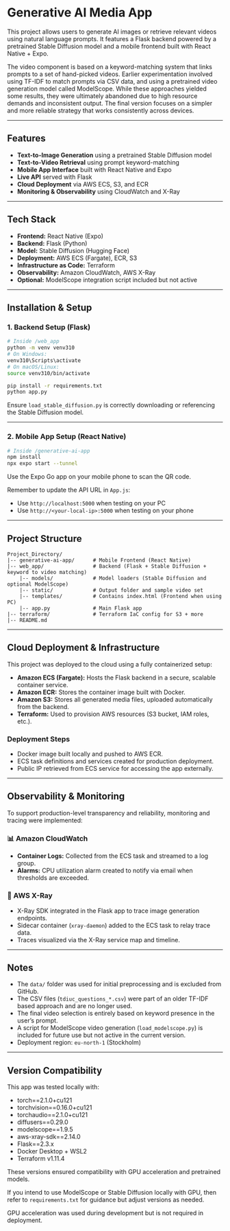 # Generative AI Media App

This project allows users to generate AI images or retrieve relevant videos using natural language prompts. It features a Flask backend powered by a pretrained Stable Diffusion model and a mobile frontend built with React Native + Expo.

The video component is based on a keyword-matching system that links prompts to a set of hand-picked videos. Earlier experimentation involved using TF-IDF to match prompts via CSV data, and using a pretrained video generation model called ModelScope. While these approaches yielded some results, they were ultimately abandoned due to high resource demands and inconsistent output. The final version focuses on a simpler and more reliable strategy that works consistently across devices.

---

## Features

- **Text-to-Image Generation** using a pretrained Stable Diffusion model
- **Text-to-Video Retrieval** using prompt keyword-matching
- **Mobile App Interface** built with React Native and Expo
- **Live API** served with Flask
- **Cloud Deployment** via AWS ECS, S3, and ECR
- **Monitoring & Observability** using CloudWatch and X-Ray

---

## Tech Stack

- **Frontend:** React Native (Expo)
- **Backend:** Flask (Python)
- **Model:** Stable Diffusion (Hugging Face)
- **Deployment:** AWS ECS (Fargate), ECR, S3
- **Infrastructure as Code:** Terraform
- **Observability:** Amazon CloudWatch, AWS X-Ray
- **Optional:** ModelScope integration script included but not active

---

## Installation & Setup

### 1. Backend Setup (Flask)

```bash
# Inside /web_app
python -m venv venv310
# On Windows:
venv310\Scripts\activate
# On macOS/Linux:
source venv310/bin/activate

pip install -r requirements.txt
python app.py
```

Ensure `load_stable_diffusion.py` is correctly downloading or referencing the Stable Diffusion model.

---

### 2. Mobile App Setup (React Native)

```bash
# Inside /generative-ai-app
npm install
npx expo start --tunnel
```

Use the Expo Go app on your mobile phone to scan the QR code.

Remember to update the API URL in `App.js`:
- Use `http://localhost:5000` when testing on your PC
- Use `http://<your-local-ip>:5000` when testing on your phone

---

## Project Structure

```
Project_Directory/
|-- generative-ai-app/      # Mobile Frontend (React Native)
|-- web_app/                # Backend (Flask + Stable Diffusion + keyword to video matching)
    |-- models/             # Model loaders (Stable Diffusion and optional ModelScope)
    |-- static/             # Output folder and sample video set
    |-- templates/          # Contains index.html (Frontend when using PC)
    |-- app.py              # Main Flask app
|-- terraform/              # Terraform IaC config for S3 + more
|-- README.md
```

---

## Cloud Deployment & Infrastructure

This project was deployed to the cloud using a fully containerized setup:

- **Amazon ECS (Fargate):** Hosts the Flask backend in a secure, scalable container service.
- **Amazon ECR:** Stores the container image built with Docker.
- **Amazon S3:** Stores all generated media files, uploaded automatically from the backend.
- **Terraform:** Used to provision AWS resources (S3 bucket, IAM roles, etc.).

### Deployment Steps

- Docker image built locally and pushed to AWS ECR.
- ECS task definitions and services created for production deployment.
- Public IP retrieved from ECS service for accessing the app externally.

---

## Observability & Monitoring

To support production-level transparency and reliability, monitoring and tracing were implemented:

### 📊 Amazon CloudWatch

- **Container Logs:** Collected from the ECS task and streamed to a log group.
- **Alarms:** CPU utilization alarm created to notify via email when thresholds are exceeded.

### 📡 AWS X-Ray

- X-Ray SDK integrated in the Flask app to trace image generation endpoints.
- Sidecar container (`xray-daemon`) added to the ECS task to relay trace data.
- Traces visualized via the X-Ray service map and timeline.

---

## Notes

- The `data/` folder was used for initial preprocessing and is excluded from GitHub.
- The CSV files (`tdiuc_questions_*.csv`) were part of an older TF-IDF based approach and are no longer used.
- The final video selection is entirely based on keyword presence in the user’s prompt.
- A script for ModelScope video generation (`load_modelscope.py`) is included for future use but not active in the current version.
- Deployment region: `eu-north-1` (Stockholm)

---

## Version Compatibility

This app was tested locally with:

- torch==2.1.0+cu121
- torchvision==0.16.0+cu121
- torchaudio==2.1.0+cu121
- diffusers==0.29.0
- modelscope==1.9.5
- aws-xray-sdk==2.14.0
- Flask==2.3.x
- Docker Desktop + WSL2
- Terraform v1.11.4

These versions ensured compatibility with GPU acceleration and pretrained models.

If you intend to use ModelScope or Stable Diffusion locally with GPU, then refer to `requirements.txt` for guidance but adjust versions as needed.

GPU acceleration was used during development but is not required in deployment.